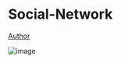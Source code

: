 # Social-Network

<a href="https://dribbble.com/shots/15327109-Social-Network-Web-Concept">Author</a>

<img src="https://cdn.dribbble.com/users/78806/screenshots/15327109/media/eec25a4fdba8566cecad66f70cab1a88.png" alt="image">
